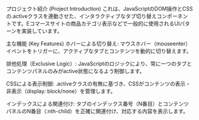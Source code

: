プロジェクト紹介 (Project Introduction)
これは、JavaScriptのDOM操作とCSSの.activeクラスを連動させた、インタラクティブなタブ切り替えコンポーネントです。Eコマースサイトの商品カテゴリ表示などで一般的に使用されるUIパターンを実装しています。

主な機能 (Key Features)
ホバーによる切り替え: マウスホバー（mouseenter）イベントをトリガーに、アクティブなタブとコンテンツを動的に切り替えます。

排他処理（Exclusive Logic）: JavaScriptのロジックにより、常に一つのタブとコンテンツパネルのみがactive状態になるよう制御します。

CSSによる表示制御: .activeクラスの有無に基づき、CSSがコンテンツの表示・非表示（display: block/none）を管理します。

インデックスによる関連付け: タブのインデックス番号（N番目）とコンテンツパネルのN番目（:nth-child）を正確に関連付け、対応する内容を表示します。